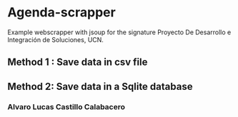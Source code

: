 # Agenda-scrapper
Example webscrapper with jsoup for the signature Proyecto De Desarrollo e Integración de Soluciones, UCN.

## Method 1 : Save data in csv file

## Method 2: Save data in a Sqlite database
### Alvaro Lucas Castillo Calabacero
